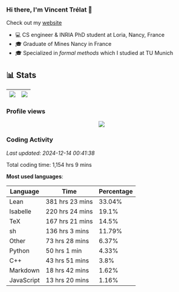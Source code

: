 ### Hi there, I'm Vincent Trélat 👋

Check out my [website](https://vtrelat.github.io)

-   💻 CS engineer & INRIA PhD student at Loria, Nancy, France
-   🎓 Graduate of Mines Nancy in France
-   🎓 Specialized in _formal methods_ which I studied at TU Munich

## 📊 **Stats**

| <img align="center" src="https://readme-stats.clckblog.space/api?username=VTrelat&show_icons=true&include_all_commits=true&theme=tokyonight&hide_border=true" /> | <img align="center" src="https://readme-stats.clckblog.space/api/top-langs/?username=VTrelat&layout=compact&theme=tokyonight&hide_border=true" /> |
| ---------------------------------------------------------------------------------------------------------------------------------------------------------------- | ------------------------------------------------------------------------------------------------------------------------------------------------- |

### Profile views

<p align="center">
 <img src="https://profile-counter.glitch.me/VTrelat/count.svg" />
</p>

<!--automations-->
### Coding Activity
_Last updated: 2024-12-14 00:41:38_

Total coding time: 1,154 hrs 9 mins

**Most used languages**:

| Language | Time | Percentage |
| ------------- | ------------- | ------------- |
| Lean | 381 hrs 23 mins | 33.04% |
| Isabelle | 220 hrs 24 mins | 19.1% |
| TeX | 167 hrs 21 mins | 14.5% |
| sh | 136 hrs 3 mins | 11.79% |
| Other | 73 hrs 28 mins | 6.37% |
| Python | 50 hrs 1 min | 4.33% |
| C++ | 43 hrs 51 mins | 3.8% |
| Markdown | 18 hrs 42 mins | 1.62% |
| JavaScript | 13 hrs 20 mins | 1.16% |


